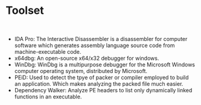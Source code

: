 # Toolset
<br>
<ul>
<li>IDA Pro: The Interactive Disassembler is a disassembler for computer software which generates assembly language source code from machine-executable code.</li>
<li>x64dbg: An open-source x64/x32 debugger for windows.
</li>
<li>WinDbg: WinDbg is a multipurpose debugger for the Microsoft Windows computer operating system, distributed by Microsoft.</li>
<li>PEiD: Used to detect the tpye of packer or compiler employed to build an application. Which makes analyzing the packed file much easier.</li>
<li>Dependency Walker: Analyze PE headers to list only dynamically linked functions in an executable.</li>
</ul>